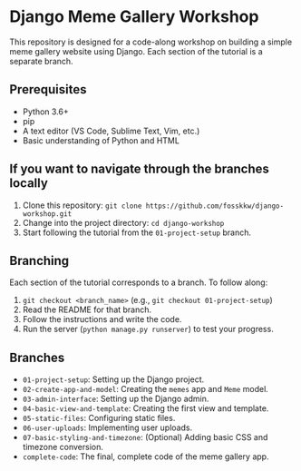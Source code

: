 # Django Meme Gallery Workshop

This repository is designed for a code-along workshop on building a simple meme gallery website using Django.  Each section of the tutorial is a separate branch.

## Prerequisites

*   Python 3.6+
*   pip
*   A text editor (VS Code, Sublime Text, Vim, etc.)
*   Basic understanding of Python and HTML

## If you want to navigate through the branches locally

1. Clone this repository: `git clone https://github.com/fosskkw/django-workshop.git`
2. Change into the project directory: `cd django-workshop`
3. Start following the tutorial from the `01-project-setup` branch.

## Branching

Each section of the tutorial corresponds to a branch.  To follow along:

1.  `git checkout <branch_name>` (e.g., `git checkout 01-project-setup`)
2.  Read the README for that branch.
3.  Follow the instructions and write the code.
4.  Run the server (`python manage.py runserver`) to test your progress.

## Branches

*   `01-project-setup`: Setting up the Django project.
*   `02-create-app-and-model`: Creating the `memes` app and `Meme` model.
*   `03-admin-interface`: Setting up the Django admin.
*   `04-basic-view-and-template`: Creating the first view and template.
*   `05-static-files`: Configuring static files.
*   `06-user-uploads`: Implementing user uploads.
*   `07-basic-styling-and-timezone`: (Optional) Adding basic CSS and timezone conversion.
*   `complete-code`: The final, complete code of the meme gallery app.
